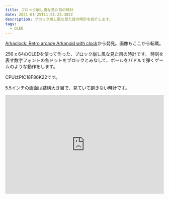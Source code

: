 ```yaml
---
title: ブロック崩し風な見た目の時計
date: 2021-01-25T11:51:23.302Z
description: ブロック崩し風な見た目の時計を紹介します。
tags:
  - OLED
---
```

[Arkaclock: Retro arcade Arkanoid with clock](https://hackaday.io/project/169655-arkaclock-retro-arcade-arkanoid-with-clock)から発見。画像もここから転載。

256 x 64のOLEDを使って作った、ブロック崩し風な見た目の時計です。
時刻を表す数字フォントの各ドットをブロックとみなして、ボールをパドルで弾くゲームのような動作をします。

CPUはPIC18F86K22です。

5.5インチの画面は結構大き目で、見ていて飽きない時計です。

<iframe width="100%" height="315" src="https://www.youtube.com/embed/cc8Ycyqzmuw" frameborder="0" allow="accelerometer; autoplay; clipboard-write; encrypted-media; gyroscope; picture-in-picture" allowfullscreen></iframe>
